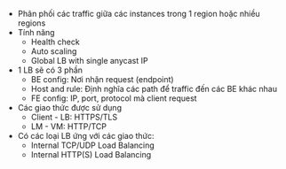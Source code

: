 * Phân phối các traffic giữa các instances trong 1 region hoặc nhiều regions
* Tính năng
  * Health check
  * Auto scaling
  * Global LB with single anycast IP
* 1 LB sẽ có 3 phần
  * BE config: Nơi nhận request (endpoint)
  * Host and rule: Định nghĩa các path để traffic đến các BE khác nhau
  * FE config: IP, port, protocol mà client request
* Các giao thức được sử dụng
  * Client - LB: HTTPS/TLS
  * LM - VM: HTTP/TCP
* Có các loại LB ứng với các giao thức:
  * Internal TCP/UDP Load Balancing
  * Internal HTTP(S) Load Balancing
